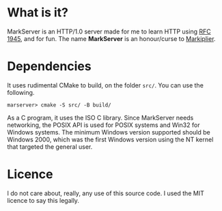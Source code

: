 # What is it?
MarkServer is an HTTP/1.0 server made for me to learn HTTP using 
[RFC 1945](https://datatracker.ietf.org/doc/html/rfc1945), and for fun. The 
name **MarkServer** is an honour/curse to 
[Markiplier](https://www.youtube.com/Markiplier).

# Dependencies

It uses rudimental CMake to build, on the folder `src/`. You can use the 
following.

```
marserver> cmake -S src/ -B build/
```

As a C program, it uses the ISO C library. Since MarkServer needs networking,
the POSIX API is used for POSIX systems and Win32 for Windows systems. The 
minimum Windows version supported should be Windows 2000, which was the first
Windows version using the NT kernel that targeted the general user.

# Licence

I do not care about, really, any use of this source code. I used the MIT 
licence to say this legally.
